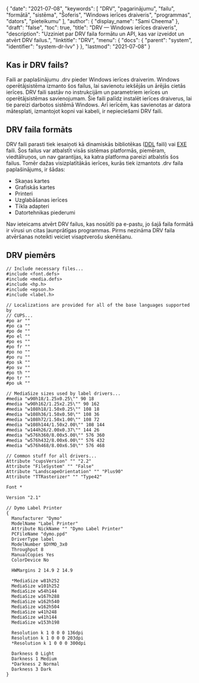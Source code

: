 {
  "date": "2021-07-08",
  "keywords": [
"DRV",
"pagarinājumu",
"failu",
"formātā",
"sistēma",
"Šoferis",
"Windows ierīces draiveris",
"programmas",
"dators",
"pieteikumu"
],
  "author": {
    "display_name": "Sami Cheema"
},
  "draft": "false",
  "toc": true,
  "title": "DRV — Windows ierīces draiveris",
  "description": "Uzziniet par DRV faila formātu un API, kas var izveidot un atvērt DRV failus.",
  "linktitle": "DRV",
  "menu": {
    "docs": {
      "parent": "system",
      "identifier": "system-dr-lvv"
}
},
  "lastmod": "2021-07-08"
}

## Kas ir DRV fails? ##

Faili ar paplašinājumu .drv pieder Windows ierīces draiverim. Windows operētājsistēma izmanto šos failus, lai savienotu iekšējās un ārējās cietās ierīces. DRV faili sastāv no instrukcijām un parametriem ierīces un operētājsistēmas savienojumam. Šie faili palīdz instalēt ierīces draiverus, lai tie pareizi darbotos sistēmā Windows. Arī ierīcēm, kas savienotas ar datora mātesplati, izmantojot kopni vai kabeli, ir nepieciešami DRV faili.


## DRV faila formāts ##

DRV faili parasti tiek iesaiņoti kā dinamiskās bibliotēkas ([DDL](/system/dll/) faili) vai [EXE](/executable/exe/) faili. Šos failus var atbalstīt visās sistēmas platformās, piemēram, viedtālruņos, un nav garantijas, ka katra platforma pareizi atbalstīs šos failus. Tomēr dažas visizplatītākās ierīces, kurās tiek izmantots .drv faila paplašinājums, ir šādas:

* Skaņas kartes
* Grafiskās kartes
* Printeri
* Uzglabāšanas ierīces
* Tīkla adapteri
* Datortehnikas piederumi

Nav ieteicams atvērt DRV failus, kas nosūtīti pa e-pastu, jo šajā faila formātā ir vīrusi un citas ļaunprātīgas programmas. Pirms nezināma DRV faila atvēršanas noteikti veiciet visaptverošu skenēšanu.


## DRV piemērs ##

```
// Include necessary files...
#include <font.defs>
#include <media.defs>
#include <hp.h>
#include <epson.h>
#include <label.h>

// Localizations are provided for all of the base languages supported by
// CUPS...
#po ar ""
#po ca ""
#po de ""
#po el ""
#po es ""
#po fr ""
#po no ""
#po ru ""
#po sk ""
#po sv ""
#po th ""
#po tr ""
#po uk ""

// MediaSize sizes used by label drivers...
#media "w90h18/1.25x0.25\"" 90 18
#media "w90h162/1.25x2.25\"" 90 162
#media "w108h18/1.50x0.25\"" 108 18
#media "w108h36/1.50x0.50\"" 108 36
#media "w108h72/1.50x1.00\"" 108 72
#media "w108h144/1.50x2.00\"" 108 144
#media "w144h26/2.00x0.37\"" 144 26
#media "w576h360/8.00x5.00\"" 576 360
#media "w576h432/8.00x6.00\"" 576 432
#media "w576h468/8.00x6.50\"" 576 468

// Common stuff for all drivers...
Attribute "cupsVersion" "" "2.2"
Attribute "FileSystem" "" "False"
Attribute "LandscapeOrientation" "" "Plus90"
Attribute "TTRasterizer" "" "Type42"

Font *

Version "2.1"

// Dymo Label Printer
{
  Manufacturer "Dymo"
  ModelName "Label Printer"
  Attribute NickName "" "Dymo Label Printer"
  PCFileName "dymo.ppd"
  DriverType label
  ModelNumber $DYMO_3x0
  Throughput 8
  ManualCopies Yes
  ColorDevice No

  HWMargins 2 14.9 2 14.9

  *MediaSize w81h252
  MediaSize w101h252
  MediaSize w54h144
  MediaSize w167h288
  MediaSize w162h540
  MediaSize w162h504
  MediaSize w41h248
  MediaSize w41h144
  MediaSize w153h198

  Resolution k 1 0 0 0 136dpi
  Resolution k 1 0 0 0 203dpi
  *Resolution k 1 0 0 0 300dpi

  Darkness 0 Light
  Darkness 1 Medium
  *Darkness 2 Normal
  Darkness 3 Dark
}

```

